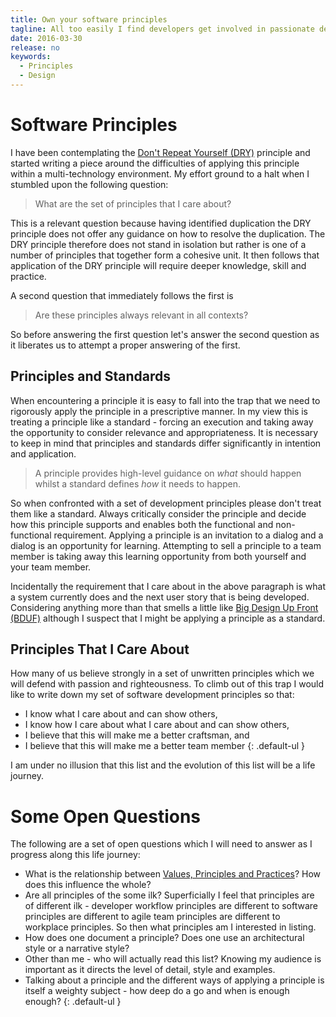 ```yaml
---
title: Own your software principles
tagline: All too easily I find developers get involved in passionate design discussions debating the relative merits of different alternatives - arguments seem to be plucked from the air rather than being grounded by a set of common principles.  This note challenges developers to think about what principles they care about and to share that with their team members.
date: 2016-03-30
release: no
keywords:
  - Principles
  - Design
---
```


# Software Principles

I have been contemplating the [Don't Repeat Yourself (DRY)](http://en.wikipedia.org/wiki/Don't_repeat_yourself) principle and started writing a piece around the difficulties of applying this principle within a multi-technology environment.  My effort ground to a halt when I stumbled upon the following question:

> What are the set of principles that I care about?

This is a relevant question because having identified duplication the DRY principle does not offer any guidance on how to resolve the duplication.  The DRY principle therefore does not stand in isolation but rather is one of a number of principles that together form a cohesive unit.  It then follows that application of the DRY principle will require deeper knowledge, skill and practice.  

A second question that immediately follows the first is

> Are these principles always relevant in all contexts?

So before answering the first question let's answer the second question as it liberates us to attempt a proper answering of the first.


## Principles and Standards

When encountering a principle it is easy to fall into the trap that we need to rigorously apply the principle in a prescriptive manner.  In my view this is treating a principle like a standard - forcing an execution and taking away the opportunity to consider relevance and appropriateness.  It is necessary to keep in mind that principles and standards differ significantly in intention and application.

> A principle provides high-level guidance on *what* should happen whilst a standard defines *how* it needs to happen.

So when confronted with a set of development principles please don't treat them like a standard.  Always critically consider the principle and decide how this principle supports and enables both the functional and non-functional requirement.  Applying a principle is an invitation to a dialog and a dialog is an opportunity for learning.  Attempting to sell a principle to a team member is taking away this learning opportunity from both yourself and your team member.

Incidentally the requirement that I care about in the above paragraph is what a system currently does and the next user story that is being developed.  Considering anything more than that smells a little like [Big Design Up Front (BDUF)](http://en.wikipedia.org/wiki/Big_Design_Up_Front) although I suspect that I might be applying a principle as a standard.


## Principles That I Care About

How many of us believe strongly in a set of unwritten principles which we will defend with passion and righteousness.  To climb out of this trap I would like to write down my set of software development principles so that:

* I know what I care about and can show others,
* I know how I care about what I care about and can show others,
* I believe that this will make me a better craftsman, and
* I believe that this will make me a better team member
{: .default-ul }

I am under no illusion that this list and the evolution of this list will be a life journey.

# Some Open Questions

The following are a set of open questions which I will need to answer as I progress along this life journey:

* What is the relationship between [Values, Principles and Practices](http://brodzinski.com/2014/08/practices-principles-values.html)?  How does this influence the whole?
* Are all principles of the some ilk?  Superficially I feel that principles are of different ilk - developer workflow principles are different to software principles are different to agile team principles are different to workplace principles.  So then what principles am I interested in listing.
* How does one document a principle?  Does one use an architectural style or a narrative style?
* Other than me - who will actually read this list? Knowing my audience is important as it directs the level of detail, style and examples.
* Talking about a principle and the different ways of applying a principle is itself a weighty subject - how deep do a go and when is enough enough?
{: .default-ul }
